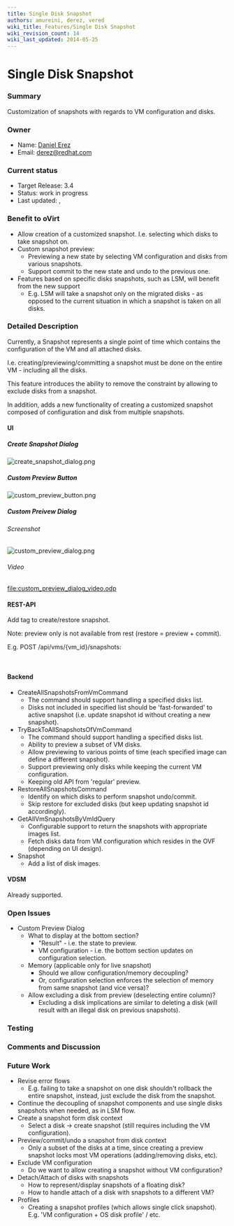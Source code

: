 ```yaml
---
title: Single Disk Snapshot
authors: amureini, derez, vered
wiki_title: Features/Single Disk Snapshot
wiki_revision_count: 14
wiki_last_updated: 2014-05-25
---
```


# Single Disk Snapshot

### Summary

Customization of snapshots with regards to VM configuration and disks.

### Owner

*   Name: [ Daniel Erez](User:Derez)
*   Email: <derez@redhat.com>

### Current status

*   Target Release: 3.4
*   Status: work in progress
*   Last updated: ,

### Benefit to oVirt

*   Allow creation of a customized snapshot. I.e. selecting which disks to take snapshot on.
*   Custom snapshot preview:
    -   Previewing a new state by selecting VM configuration and disks from various snapshots.
    -   Support commit to the new state and undo to the previous one.
*   Features based on specific disks snapshots, such as LSM, will benefit from the new support
    -   E.g. LSM will take a snapshot only on the migrated disks - as opposed to the current situation in which a snapshot is taken on all disks.

### Detailed Description

Currently, a Snapshot represents a single point of time which contains the configuration of the VM and all attached disks.

I.e. creating/previewing/committing a snapshot must be done on the entire VM - including all the disks.

This feature introduces the ability to remove the constraint by allowing to exclude disks from a snapshot.

In addition, adds a new functionality of creating a customized snapshot composed of configuration and disk from multiple snapshots.

#### UI

##### Create Snapshot Dialog

![](create_snapshot_dialog.png "create_snapshot_dialog.png")

##### Custom Preview Button

![](custom_preview_button.png "custom_preview_button.png")

##### Custom Preivew Dialog

###### Screenshot

![](custom_preview_dialog.png "custom_preview_dialog.png")

###### Video

<file:custom_preview_dialog_video.odp>

#### REST-API

Add <disks> tag to create/restore snapshot.

Note: preview only is not available from rest (restore = preview + commit).

E.g. POST /api/vms/{vm_id}/snapshots:

` `<snapshot>
`   `<vm id="{vm_id}"/>
`   `<disks>
`     `<disk id="{disk_id}"/>
`   `</disks>
` `</snapshot>

#### Backend

*   CreateAllSnapshotsFromVmCommand
    -   The command should support handling a specified disks list.
    -   Disks not included in specified list should be 'fast-forwarded' to active snapshot (i.e. update snapshot id without creating a new snapshot).
*   TryBackToAllSnapshotsOfVmCommand
    -   The command should support handling a specified disks list.
    -   Ability to preview a subset of VM disks.
    -   Allow previewing to various points of time (each specified image can define a different snapshot).
    -   Support previewing only disks while keeping the current VM configuration.
    -   Keeping old API from 'regular' preview.
*   RestoreAllSnapshotsCommand
    -   Identify on which disks to perform snapshot undo/commit.
    -   Skip restore for excluded disks (but keep updating snapshot id accordingly).
*   GetAllVmSnapshotsByVmIdQuery
    -   Configurable support to return the snapshots with appropriate images list.
    -   Fetch disks data from VM configuration which resides in the OVF (depending on UI design).
*   Snapshot
    -   Add a list of disk images.

#### VDSM

Already supported.

### Open Issues

*   Custom Preview Dialog
    -   What to display at the bottom section?
        -   "Result" - i.e. the state to preview.
        -   VM configuration - i.e. the bottom section updates on configuration selection.
    -   Memory (applicable only for live snapshot)
        -   Should we allow configuration/memory decoupling?
        -   Or, configuration selection enforces the selection of memory from same snapshot (and vice versa)?
    -   Allow excluding a disk from preview (deselecting entire column)?
        -   Excluding a disk implications are similar to deleting a disk (will result with an illegal disk on previous snapshots).

### Testing

### Comments and Discussion

### Future Work

*   Revise error flows
    -   E.g. failing to take a snapshot on one disk shouldn't rollback the entire snapshot, instead, just exclude the disk from the snapshot.
*   Continue the decoupling of snapshot components and use single disks snapshots when needed, as in LSM flow.
*   Create a snapshot form disk context
    -   Select a disk -> create snapshot (still requires including the VM configuration).
*   Preview/commit/undo a snapshot from disk context
    -   Only a subset of the disks at a time, since creating a preview snapshot locks most VM operations (adding/removing disks, etc).
*   Exclude VM configuration
    -   Do we want to allow creating a snapshot without VM configuration?
*   Detach/Attach of disks with snapshots
    -   How to represent/display snapshots of a floating disk?
    -   How to handle attach of a disk with snapshots to a different VM?
*   Profiles
    -   Creating a snapshot profiles (which allows single click snapshot). E.g. 'VM configuration + OS disk profile' / etc.
